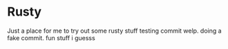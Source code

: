 # Rusty
Just a place for me to try out some rusty stuff
testing commit welp. doing a fake commit. fun stuff i guesss
